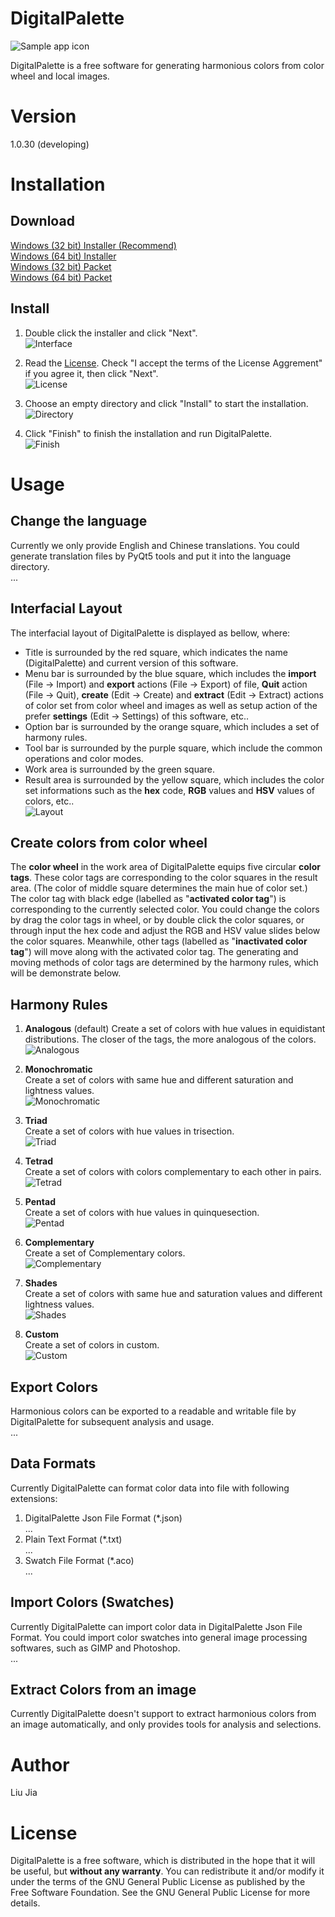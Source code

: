 # DigitalPalette
![Sample app icon](../src/main/icons/full/icon_full_256.png)

DigitalPalette is a free software for generating harmonious colors from color wheel and local images.

# Version
1.0.30 (developing)

# Installation
## Download
[Windows (32 bit) Installer (Recommend)](Link)  
[Windows (64 bit) Installer](Link)  
[Windows (32 bit) Packet](Link)  
[Windows (64 bit) Packet](Link)  

## Install
1. Double click the installer and click "Next".  
![Interface](installation/0.png)

2. Read the [License](../LICENSE). Check "I accept the terms of the License Aggrement" if you agree it, then click "Next".  
![License](installation/1.png)

3. Choose an empty directory and click "Install" to start the installation.  
![Directory](installation/2.png)

4. Click "Finish" to finish the installation and run DigitalPalette.  
![Finish](installation/3.png)

# Usage
## Change the language
Currently we only provide English and Chinese translations. You could generate translation files by PyQt5 tools and put it into the language directory.  
...

## Interfacial Layout
The interfacial layout of DigitalPalette is displayed as bellow, where:  
* Title is surrounded by the red square, which indicates the name (DigitalPalette) and current version of this software.
* Menu bar is surrounded by the blue square, which includes the **import** (File -> Import) and **export** actions (File -> Export) of file, **Quit** action (File -> Quit), **create** (Edit -> Create) and **extract** (Edit -> Extract) actions of color set from color wheel and images as well as setup action of the prefer **settings** (Edit -> Settings) of this software, etc..
* Option bar is surrounded by the orange square, which includes a set of harmony rules.
* Tool bar is surrounded by the purple square, which include the common operations and color modes.
* Work area is surrounded by the green square.
* Result area is surrounded by the yellow square, which includes the color set informations such as the **hex** code, **RGB** values and **HSV** values of colors, etc..  
![Layout](usage/1.png)

## Create colors from color wheel
The **color wheel** in the work area of DigitalPalette equips five circular **color tags**. These color tags are corresponding to the color squares in the result area. (The color of middle square determines the main hue of color set.) The color tag with black edge (labelled as "**activated color tag**") is corresponding to the currently selected color. You could change the colors by drag the color tags in wheel, or by double click the color squares, or through input the hex code and adjust the RGB and HSV value slides below the color squares. Meanwhile, other tags (labelled as "**inactivated color tag**") will move along with the activated color tag. The generating and moving methods of color tags are determined by the harmony rules, which will be demonstrate below.

## Harmony Rules
1. **Analogous** (default)
Create a set of colors with hue values in equidistant distributions. The closer of the tags, the more analogous of the colors.  
![Analogous](usage/2.png)

2. **Monochromatic**  
Create a set of colors with same hue and different saturation and lightness values.  
![Monochromatic](usage/3.png)

3. **Triad**  
Create a set of colors with hue values in trisection.  
![Triad](usage/4.png)

4. **Tetrad**  
Create a set of colors with colors complementary to each other in pairs.  
![Tetrad](usage/5.png)

5. **Pentad**  
Create a set of colors with hue values in quinquesection.  
![Pentad](usage/6.png)

6. **Complementary**  
Create a set of Complementary colors.  
![Complementary](usage/7.png)

7. **Shades**  
Create a set of colors with same hue and saturation values and different lightness values.  
![Shades](usage/8.png)

8. **Custom**  
Create a set of colors in custom.  
![Custom](usage/9.png)

## Export Colors
Harmonious colors can be exported to a readable and writable file by DigitalPalette for subsequent analysis and usage.  
...

## Data Formats
Currently DigitalPalette can format color data into file with following extensions:  
1. DigitalPalette Json File Format (*.json)  
...
2. Plain Text Format (*.txt)  
...
3. Swatch File Format (*.aco)  
...

## Import Colors (Swatches)
Currently DigitalPalette can import color data in DigitalPalette Json File Format. You could import color swatches into general image processing softwares, such as GIMP and Photoshop.  
...

## Extract Colors from an image
Currently DigitalPalette doesn't support to extract harmonious colors from an image automatically, and only provides tools for analysis and selections.  

# Author
Liu Jia

# License
DigitalPalette is a free software, which is distributed in the hope that it will be useful, but **without any warranty**. You can redistribute it and/or modify it under the terms of the GNU General Public License as published by the Free Software Foundation. See the GNU General Public License for more details.

